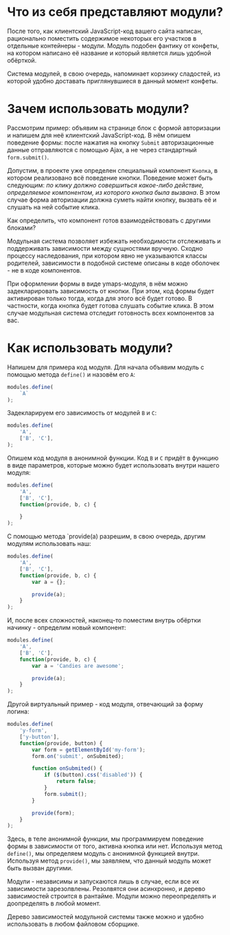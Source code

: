 # Что из себя представляют модули?

После того, как клиентский JavaScript-код вашего сайта написан, рационально поместить содержимое некоторых его участков в отдельные контейнеры - модули. Модуль подобен фантику от конфеты, на котором написано её название и который является лишь удобной обёрткой.

Система модулей, в свою очередь, напоминает корзинку сладостей, из которой удобно доставать приглянувшиеся в данный момент конфеты.

# Зачем использовать модули?

Рассмотрим пример: объявим на странице блок с формой авторизации и напишем для неё клиентский JavaScript-код. В нём опишем поведение формы: после нажатия на кнопку `Submit` авторизационные данные отправляются с помощью Ajax, а не через стандартный `form.submit()`.

Допустим, в проекте уже определен специальный компонент `Кнопка`, в котором реализовано всё поведение кнопки. Поведение может быть следующим: *по клику должно совершиться какое-либо действие, определяемое компонентом, из которого кнопка была вызвана*. В этом случае форма авторизации должна суметь найти кнопку, вызвать её и слушать на ней событие клика.

Как определить, что компонент готов взаимодействовать с другими блоками?

Модульная система позволяет избежать необходимости отслеживать и поддерживать зависимости между сущностями вручную. Сходно процессу наследования, при котором явно не указываются классы родителей, зависимости в подобной системе описаны в коде оболочек - не в коде компонентов.

При оформлении формы в виде ymaps-модуля, в нём можно задекларировать зависимость от кнопки. При этом, код формы будет активирован только тогда, когда для этого всё будет готово. В частности, когда кнопка будет готова слушать событие клика. В этом случае модульная система отследит готовность всех компонентов за вас.

# Как использовать модули?

Напишем для примера код модуля. Для начала объявим модуль с помощью метода `define()` и назовём его `A`:

````javascript
modules.define(
    `A`
);
````

Задекларируем его зависимость от модулей `B` и `C`:

````javascript
modules.define(
    'A',
    ['B', 'C'],
);
````

Опишем код модуля в анонимной функции. Код `B` и `C` придёт в функцию в виде параметров, которые можно будет использовать внутри нашего модуля:

````javascript
modules.define(
    'A',
    ['B', 'C'],
    function(provide, b, c) {

    }
);
````

С помощью метода `provide(a) разрешим, в свою очередь, другим модулям использовать наш:

````javascript
modules.define(
    'A',
    ['B', 'C'],
    function(provide, b, c) {
        var a = {};

        provide(a);
    }
);
````

И, после всех сложностей, наконец-то поместим внутрь обёртки начинку - определим новый компонент:

````javascript
modules.define(
    'A',
    ['B', 'C'],
    function(provide, b, c) {
        var a = 'Candies are awesome';

        provide(a);
    }
);
````

Другой виртуальный пример - код модуля, отвечающий за форму логина:

````javascript
modules.define(
    'y-form',
    ['y-button'],
    function(provide, button) {
        var form = getElementById('my-form');
        form.on('submit', onSubmited);

        function onSubmited() {
            if ($(button).css('disabled')) {
                return false;
            }
            form.submit();
        }

        provide(form);
    }
);
````

Здесь, в теле анонимной функции, мы программируем поведение формы в зависимости от того, активна кнопка или нет. Используя метод `define()`, мы определяем модуль с анонимной функцией внутри. Используя метод `provide()`, мы заявляем, что данный модуль может быть вызван другими.

Модули - независимы и запускаются лишь в случае, если все их зависимости зарезолвлены. Резолвятся они асинхронно, и дерево зависимостей строится в рантайме. Модули можно переопределять и доопределять в любой момент.

Дерево зависимостей модульной системы также можно и удобно использовать в любом файловом сборщике.
